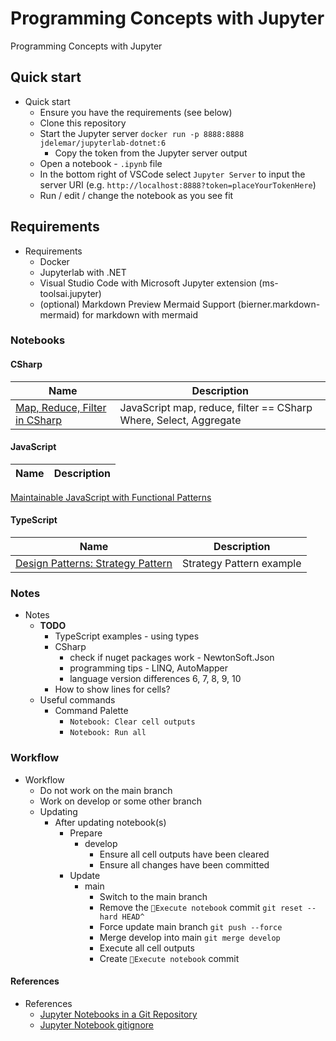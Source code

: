 # Programming Concepts with Jupyter

Programming Concepts with Jupyter

## Quick start

- Quick start
  - Ensure you have the requirements (see below)
  - Clone this repository
  - Start the Jupyter server `docker run -p 8888:8888 jdelemar/jupyterlab-dotnet:6`
    - Copy the token from the Jupyter server output
  - Open a notebook - `.ipynb` file
  - In the bottom right of VSCode select `Jupyter Server` to input the server URI (e.g. `http://localhost:8888?token=placeYourTokenHere`)
  - Run / edit / change the notebook as you see fit

## Requirements

- Requirements
  - Docker
  - Jupyterlab with .NET
  - Visual Studio Code with Microsoft Jupyter extension (ms-toolsai.jupyter)
  - (optional) Markdown Preview Mermaid Support (bierner.markdown-mermaid) for markdown with mermaid

### Notebooks

#### CSharp

Name | Description
---|---
[Map, Reduce, Filter in CSharp](https://github.com/JDelemar/programming-concepts-jupyter/blob/main/CSharp/Filter%2C%20map%2C%20reduce%20-%20Where%2C%20Select%2C%20Aggregate.ipynb) | JavaScript map, reduce, filter == CSharp Where, Select, Aggregate

#### JavaScript

Name | Description
---|---
[Maintainable JavaScript with Functional Patterns](https://github.com/JDelemar/programming-concepts-jupyter/blob/main/JavaScript/Maintainable%20JavaScript%20with%20Functional%20Patterns.ipynb)

#### TypeScript

Name | Description
---|---
[Design Patterns: Strategy Pattern](https://github.com/JDelemar/programming-concepts-jupyter/blob/main/TypeScript/Design%20Patterns/Behavioral/Strategy.ipynb) | Strategy Pattern example

### Notes

- Notes
  - **TODO**
    - TypeScript examples - using types
    - CSharp
      - check if nuget packages work - NewtonSoft.Json
      - programming tips - LINQ, AutoMapper
      - language version differences 6, 7, 8, 9, 10
    - How to show lines for cells?
  - Useful commands
    - Command Palette
      - `Notebook: Clear cell outputs`
      - `Notebook: Run all`

### Workflow

- Workflow
  - Do not work on the main branch
  - Work on develop or some other branch
  - Updating
    - After updating notebook(s)
      - Prepare
        - develop
          - Ensure all cell outputs have been cleared
          - Ensure all changes have been committed
      - Update
        - main
          - Switch to the main branch
          - Remove the `🎨Execute notebook` commit `git reset --hard HEAD^`
          - Force update main branch `git push --force`
          - Merge develop into main `git merge develop`
          - Execute all cell outputs
          - Create `🎨Execute notebook` commit

#### References

- References
  - [Jupyter Notebooks in a Git Repository](https://mg.readthedocs.io/git-jupyter.html)
  - [Jupyter Notebook gitignore](https://github.com/jupyter/notebook/blob/main/.gitignore)
